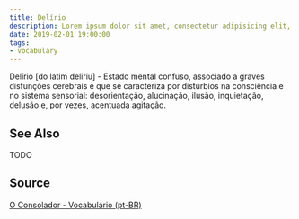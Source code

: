```yaml
---
title: Delírio
description: Lorem ipsum dolor sit amet, consectetur adipisicing elit, sed do eiusmod tempor incididunt ut labore et dolore magna aliqua.  TODO
date: 2019-02-01 19:00:00
tags:
- vocabulary
---
```


Delírio [do latim deliriu] - Estado mental confuso, associado a graves disfunções cerebrais e que se caracteriza por distúrbios na consciência e no sistema sensorial: desorientação, alucinação, ilusão, inquietação, delusão e, por vezes, acentuada agitação.

## See Also
TODO

## Source
[O Consolador - Vocabulário (pt-BR)](http://www.oconsolador.com.br/linkfixo/vocabulario/principal.html)


